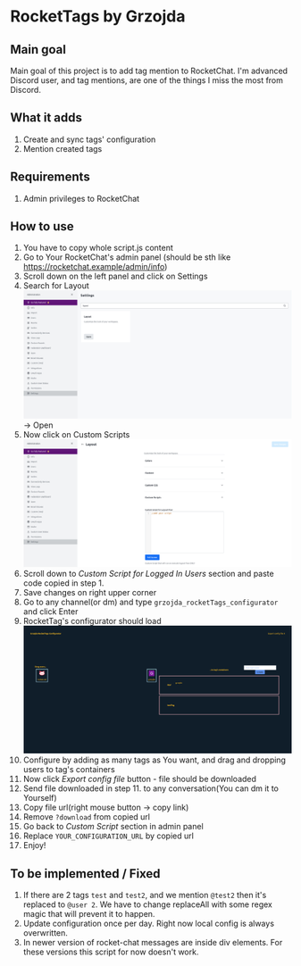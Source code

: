 # RocketTags by Grzojda

## Main goal
Main goal of this project is to add tag mention to RocketChat. I'm advanced Discord user, and tag mentions, are one of the things I miss the most from Discord.

## What it adds
1. Create and sync tags' configuration
2. Mention created tags

## Requirements
1. Admin privileges to RocketChat 

## How to use
1. You have to copy whole script.js content
2. Go to Your RocketChat's admin panel (should be sth like https://rocketchat.example/admin/info)
3. Scroll down on the left panel and click on Settings
4. Search for Layout![img.png](img.png) -> Open
5. Now click on Custom Scripts![img_1.png](img_1.png)
6. Scroll down to *Custom Script for Logged In Users* section and paste code copied in step 1.
7. Save changes on right upper corner
8. Go to any channel(or dm) and type `grzojda_rocketTags_configurator` and click Enter
9. RocketTag's configurator should load![img_2.png](img_2.png)
10. Configure by adding as many tags as You want, and drag and dropping users to tag's containers
11. Now click *Export config file* button - file should be downloaded
12. Send file downloaded in step 11. to any conversation(You can dm it to Yourself)
13. Copy file url(right mouse button -> copy link)
14. Remove `?download` from copied url
15. Go back to *Custom Script* section in admin panel
16. Replace `YOUR_CONFIGURATION_URL` by copied url
17. Enjoy!

## To be implemented / Fixed
1. If there are 2 tags `test` and `test2`, and we mention `@test2` then it's replaced to `@user 2`. We have to change replaceAll with some regex magic that will prevent it to happen.
2. Update configuration once per day. Right now local config is always overwritten.
3. In newer version of rocket-chat messages are inside div elements. For these versions this script for now doesn't work.
